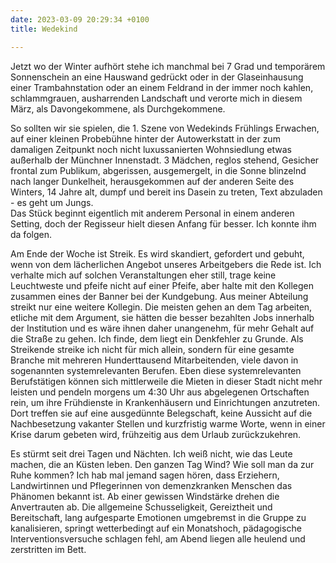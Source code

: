 ```yaml
---
date: 2023-03-09 20:29:34 +0100
title: Wedekind

---
```

Jetzt wo der Winter aufhört stehe ich manchmal bei 7 Grad und temporärem Sonnenschein an eine Hauswand gedrückt oder in der Glaseinhausung einer Trambahnstation oder an einem Feldrand in der immer noch kahlen, schlammgrauen, ausharrenden Landschaft und verorte mich in diesem März, als Davongekommene, als Durchgekommene. 

So sollten wir sie spielen, die 1. Szene von Wedekinds Frühlings Erwachen, auf einer kleinen Probebühne hinter der Autowerkstatt in der zum damaligen Zeitpunkt noch nicht luxussanierten Wohnsiedlung etwas außerhalb der Münchner Innenstadt. 3 Mädchen, reglos stehend, Gesicher frontal zum Publikum, abgerissen, ausgemergelt, in die Sonne blinzelnd nach langer Dunkelheit, herausgekommen auf der anderen Seite des Winters, 14 Jahre alt, dumpf und bereit ins Dasein zu treten, Text abzuladen - es geht um Jungs.   
Das Stück beginnt eigentlich mit anderem Personal in einem anderen Setting, doch der Regisseur hielt diesen Anfang für besser. Ich konnte ihm da folgen.

Am Ende der Woche ist Streik. Es wird skandiert, gefordert und gebuht, wenn von dem lächerlichen Angebot unseres Arbeitgebers die Rede ist. Ich verhalte mich auf solchen Veranstaltungen eher still, trage keine Leuchtweste und pfeife nicht auf einer Pfeife, aber halte mit den Kollegen zusammen eines der Banner bei der Kundgebung. Aus meiner Abteilung streikt nur eine weitere Kollegin. Die meisten gehen an dem Tag arbeiten, etliche mit dem Argument, sie hätten die besser bezahlten Jobs innerhalb der Institution und es wäre ihnen daher unangenehm, für mehr Gehalt auf die Straße zu gehen. Ich finde, dem liegt ein Denkfehler zu Grunde. Als Streikende streike ich nicht für mich allein, sondern für eine gesamte Branche mit mehreren Hunderttausend Mitarbeitenden, viele davon in sogenannten systemrelevanten Berufen. Eben diese systemrelevanten Berufstätigen können sich mittlerweile die Mieten in dieser Stadt nicht mehr leisten und pendeln morgens um 4:30 Uhr aus abgelegenen Ortschaften rein, um ihre Frühdienste in Krankenhäusern und Einrichtungen anzutreten. Dort treffen sie auf eine ausgedünnte Belegschaft, keine Aussicht auf die Nachbesetzung vakanter Stellen und kurzfristig warme Worte, wenn in einer Krise darum gebeten wird, frühzeitig aus dem Urlaub zurückzukehren. 

Es stürmt seit drei Tagen und Nächten. Ich weiß nicht, wie das Leute machen, die an Küsten leben. Den ganzen Tag Wind? Wie soll man da zur Ruhe kommen? Ich hab mal jemand sagen hören, dass Erziehern, Landwirtinnen und Pflegerinnen von demenzkranken Menschen das Phänomen bekannt ist. Ab einer gewissen Windstärke drehen die Anvertrauten ab. Die allgemeine Schusseligkeit, Gereiztheit und Bereitschaft, lang aufgesparte Emotionen umgebremst in die Gruppe zu kanalisieren, springt wetterbedingt auf ein Monatshoch, pädagogische Interventionsversuche schlagen fehl, am Abend liegen alle heulend und zerstritten im Bett. 